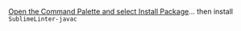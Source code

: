 [Open the Command Palette and select Install Package](cmdpinstall.md)&hellip; then install `SublimeLinter-javac`
